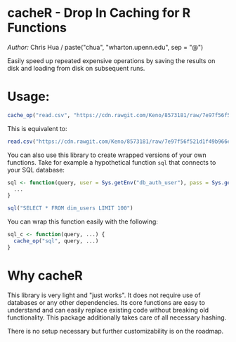 # cacheR - Drop In Caching for R Functions

*Author:* Chris Hua / paste("chua", "wharton.upenn.edu", sep = "@")

Easily speed up repeated expensive operations by saving the results on disk and loading from disk on subsequent runs. 

# Usage:

```r
cache_op("read.csv", "https://cdn.rawgit.com/Keno/8573181/raw/7e97f56f521d1f49b966e04457687e87da1b062b/gistfile1.txt", header = T)
```

This is equivalent to:

```r
read.csv("https://cdn.rawgit.com/Keno/8573181/raw/7e97f56f521d1f49b966e04457687e87da1b062b/gistfile1.txt", header = T)
```

You can also use this library to create wrapped versions of your own functions. Take for example a hypothetical function `sql` that connects to your SQL database:

```r
sql <- function(query, user = Sys.getEnv("db_auth_user"), pass = Sys.getEnv("db_auth_pass")) {
  ...
}

sql("SELECT * FROM dim_users LIMIT 100")
```

You can wrap this function easily with the following:

```r
sql_c <- function(query, ...) {
  cache_op("sql", query, ...)
}
```

# Why cacheR

This library is very light and "just works". It does not require use of databases or any other dependencies. Its core functions are easy to understand and can easily replace existing code without breaking old functionality. This package additionally takes care of all necessary hashing.

There is no setup necessary but further customizability is on the roadmap.
